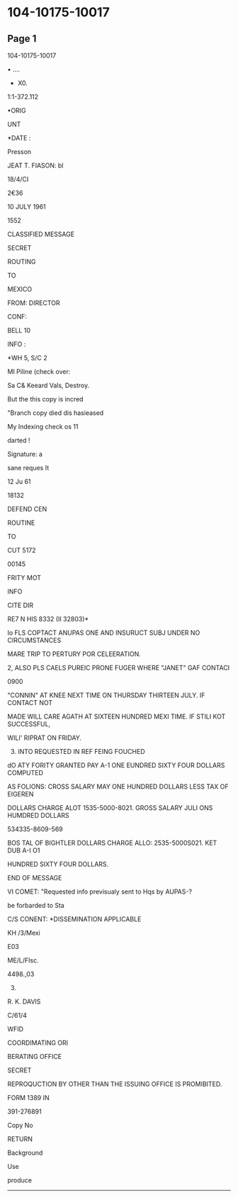 # 104-10175-10017

## Page 1

104-10175-10017

• ....

* X0.

1:1-372.112

•ORIG

UNT

*DATE :

Presson

JEAT T. FIASON: bl

18/4/CI

2€36

10 JULY 1961

1552

CLASSIFIED MESSAGE

SECRET

ROUTING

TO

MEXICO

FROM: DIRECTOR

CONF:

BELL 10

INFO :

*WH 5, S/C 2

MI Piline (check over:

Sa C& Keeard Vals, Destroy.

But the this copy is incred

"Branch copy died dis hasieased

My Indexing check os 11

darted !

Signature: a

sane reques It

12 Ju 61

18132

DEFEND CEN

ROUTINE

TO

CUT 5172

00145

FRITY MOT

INFO

CITE DIR

RE7 N HIS 8332 (II 32803)*

Io FLS COPTACT ANUPAS ONE AND INSURUCT SUBJ UNDER NO CIRCUMSTANCES

MARE TRIP TO PERTURY POR CELEERATION.

2, ALSO PLS CAELS PUREIC PRONE FUGER WHERE "JANET" GAF CONTACI

0900

"CONNIN" AT KNEE NEXT TIME ON THURSDAY THIRTEEN JULY. IF CONTACT NOT

MADE WILL CARE AGATH AT SIXTEEN HUNDRED MEXI TIME. IF STILI KOT SUCCESSFUL,

WILI' RIPRAT ON FRIDAY.

3. INTO REQUESTED IN REF FEING FOUCHED

dO ATY FORITY GRANTED PAY A-1 ONE EUNDRED SIXTY FOUR DOLLARS COMPUTED

AS FOLIONS: CROSS SALARY MAY ONE HUNDRED DOLLARS LESS TAX OF EIGEREN

DOLLARS CHARGE ALOT 1535-5000-8021. GROSS SALARY JULI ONS HUMDRED DOLLARS

534335-8609-569

BOS TAL OF BIGHTLER DOLLARS CHARGE ALLO: 2535-5000S021. KET DUB A-I O1

HUNDRED SIXTY FOUR DOLLARS.

END OF MESSAGE

VI COMET: "Requested info previsualy sent to Hqs by AUPAS-?

be forbarded to Sta

C/S CONENT: *DISSEMINATION APPLICABLE

KH /3/Mexi

E03

ME/L/FIsc.

4498.,03

03.

R. K. DAVIS

C/61/4

WFID

COORDIMATING ORI

BERATING OFFICE

SECRET

REPROQUCTION BY OTHER THAN THE ISSUING OFFICE IS PROMIBITED.

FORM 1389 IN

391-276891

Copy No

RETURN

Background

Use

produce

---

